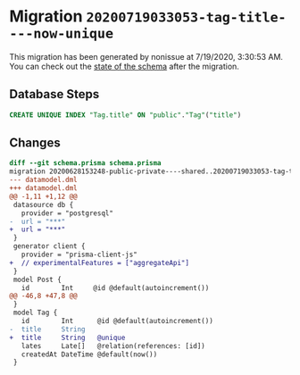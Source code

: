 # Migration `20200719033053-tag-title----now-unique`

This migration has been generated by nonissue at 7/19/2020, 3:30:53 AM.
You can check out the [state of the schema](./schema.prisma) after the migration.

## Database Steps

```sql
CREATE UNIQUE INDEX "Tag.title" ON "public"."Tag"("title")
```

## Changes

```diff
diff --git schema.prisma schema.prisma
migration 20200628153248-public-private----shared..20200719033053-tag-title----now-unique
--- datamodel.dml
+++ datamodel.dml
@@ -1,11 +1,12 @@
 datasource db {
   provider = "postgresql"
-  url = "***"
+  url = "***"
 }
 generator client {
   provider = "prisma-client-js"
+  // experimentalFeatures = ["aggregateApi"]
 }
 model Post {
   id        Int     @id @default(autoincrement())
@@ -46,8 +47,8 @@
 }
 model Tag {
   id        Int      @id @default(autoincrement())
-  title     String
+  title     String   @unique
   lates     Late[]   @relation(references: [id])
   createdAt DateTime @default(now())
 }
```


